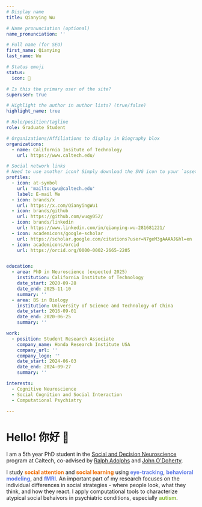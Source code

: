 ```yaml
---
# Display name
title: Qianying Wu

# Name pronunciation (optional)
name_pronunciation: ''

# Full name (for SEO)
first_name: Qianying
last_name: Wu

# Status emoji
status:
  icon: 🍒

# Is this the primary user of the site?
superuser: true

# Highlight the author in author lists? (true/false)
highlight_name: true

# Role/position/tagline
role: Graduate Student

# Organizations/Affiliations to display in Biography blox
organizations:
  - name: California Insitute of Technology
    url: https://www.caltech.edu/

# Social network links
# Need to use another icon? Simply download the SVG icon to your `assets/media/icons/` folder.
profiles:
  - icon: at-symbol
    url: 'mailto:qwu@caltech.edu'
    label: E-mail Me
  - icon: brands/x
    url: https://x.com/QianyingWu1
  - icon: brands/github
    url: https://github.com/wuqy052/
  - icon: brands/linkedin
    url: https://www.linkedin.com/in/qianying-wu-281681221/
  - icon: academicons/google-scholar
    url: https://scholar.google.com/citations?user=N7geM3gAAAAJ&hl=en
  - icon: academicons/orcid
    url: https://orcid.org/0000-0002-2665-2205


education:
  - area: PhD in Neuroscience (expected 2025)
    institution: California Institute of Technology
    date_start: 2020-09-28
    date_end: 2025-11-10
    summary: ''
  - area: BS in Biology
    institution: University of Science and Technology of China
    date_start: 2016-09-01
    date_end: 2020-06-25
    summary: ''

work:
  - position: Student Research Associate
    company_name: Honda Research Institute USA
    company_url: ''
    company_logo: ''
    date_start: 2024-06-03
    date_end: 2024-09-27
    summary: ''

interests:
  - Cognitive Neuroscience
  - Social Cognition and Social Interaction
  - Computational Psychiatry

---
```


# Hello! 你好 💐

I am a 5th year PhD student in the [Social and Decision Neuroscience](https://www.hss.caltech.edu/graduate-studies/social-and-decision-neuroscience-phd-program) program at Caltech, co-advised by [Ralph Adolphs](https://emotion.caltech.edu/) and [John O'Doherty](https://www.olab.caltech.edu/). 

I study <span style="color: #ed6b00; font-weight: bold;">social attention</span> and <span style="color: #ed6b00; font-weight: bold;">social learning</span> using <span style="color: #5f7be8; font-weight: bold;">eye-tracking</span>, <span style="color: #5f7be8; font-weight: bold;">behavioral modeling</span>, and <span style="color: #5f7be8; font-weight: bold;">fMRI</span>. An important part of my research focuses on the individual differences in social strategies - where people look, what they think, and how they react. I apply computational tools to characterize atypical social behaivors in psychiatric conditions, especially <span style="color: #8bbf3d; font-weight: bold;">autism</span>.


